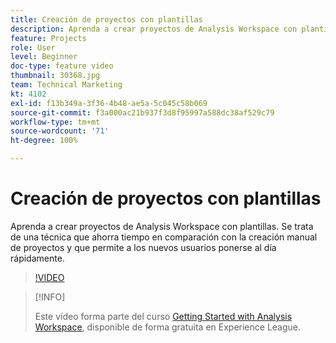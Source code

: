 ```yaml
---
title: Creación de proyectos con plantillas
description: Aprenda a crear proyectos de Analysis Workspace con plantillas
feature: Projects
role: User
level: Beginner
doc-type: feature video
thumbnail: 30368.jpg
team: Technical Marketing
kt: 4102
exl-id: f13b349a-3f36-4b48-ae5a-5c045c58b069
source-git-commit: f3a000ac21b937f3d8f95997a588dc38af529c79
workflow-type: tm+mt
source-wordcount: '71'
ht-degree: 100%

---
```


# Creación de proyectos con plantillas

Aprenda a crear proyectos de Analysis Workspace con plantillas. Se trata de una técnica que ahorra tiempo en comparación con la creación manual de proyectos y que permite a los nuevos usuarios ponerse al día rápidamente.

>[!VIDEO](https://video.tv.adobe.com/v/30368/?quality=12)

>[!INFO]
>
> Este vídeo forma parte del curso [Getting Started with Analysis Workspace](https://experienceleague.adobe.com/?recommended=Analytics-U-1-2020.1.workspace&amp;lang=es), disponible de forma gratuita en Experience League.